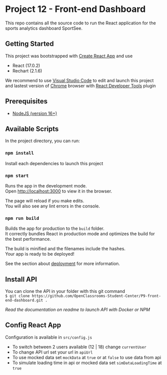 
# Project 12 - Front-end Dashboard
This repo contains all the source code to run the React application for the sports analytics dashboard SportSee.

## Getting Started

This project was bootstrapped with [Create React App](https://github.com/facebook/create-react-app)
and use
- React (17.0.2)
- Rechart (2.1.6)

We recommend to use [Visual Studio Code](https://code.visualstudio.com/) to edit and launch this project and lastest version of [Chrome](https://www.google.fr/chrome/) browser with [React Developer Tools](https://chrome.google.com/webstore/detail/react-developer-tools/) plugin
## Prerequisites
- [NodeJS (version 16+)](https://nodejs.org/en/download/)
## Available Scripts

In the project directory, you can run:

### `npm install`

Install each dependencies to launch this project

### `npm start`

Runs the app in the development mode.\
Open [http://localhost:3000](http://localhost:3000) to view it in the browser.

The page will reload if you make edits.\
You will also see any lint errors in the console.

### `npm run build`

Builds the app for production to the `build` folder.\
It correctly bundles React in production mode and optimizes the build for the best performance.

The build is minified and the filenames include the hashes.\
Your app is ready to be deployed!

See the section about [deployment](https://facebook.github.io/create-react-app/docs/deployment) for more information.

## Install API

You can clone the API in your folder with this git command   
`$ git clone https://github.com/OpenClassrooms-Student-Center/P9-front-end-dashboard.git .`

*Read the documentation on readme to launch API with Docker or NPM*

## Config React App
Configuration is available in `src/config.js`
- To switch between 2 users available (12 | 18) change `currentUser`
- To change API url set your url in `apiUrl` 
- To use mocked data set `mockData` at `true` or at `false` to use data from api
- To simulate loading time in api or mocked data set `simDataLoadingTime` at `true`
